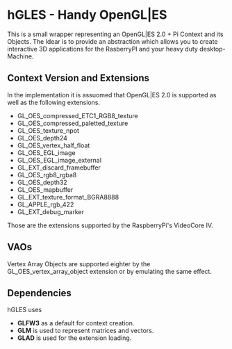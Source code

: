 hGLES - Handy OpenGL|ES
===============================
This is a small wrapper representing an OpenGL|ES 2.0 + Pi Context and its Objects. The Idear is to provide an abstraction which allows you to create interactive 3D applications for the RasberryPI and your heavy duty desktop-Machine.

Context Version and Extensions
-------------------------------
In the implementation it is assuomed that OpenGL|ES 2.0 is supported as well as the following extensions.
  - GL_OES_compressed_ETC1_RGB8_texture
  - GL_OES_compressed_paletted_texture
  - GL_OES_texture_npot
  - GL_OES_depth24
  - GL_OES_vertex_half_float
  - GL_OES_EGL_image
  - GL_OES_EGL_image_external
  - GL_EXT_discard_framebuffer
  - GL_OES_rgb8_rgba8
  - GL_OES_depth32
  - GL_OES_mapbuffer
  - GL_EXT_texture_format_BGRA8888
  - GL_APPLE_rgb_422
  - GL_EXT_debug_marker
  
Those are the extensions supported by the RaspberryPi's VideoCore IV.

VAOs
----------------------------
Vertex Array Objects are supported eighter by the GL_OES_vertex_array_object extension or by emulating the same effect.

Dependencies
----------------------------
hGLES uses
- **GLFW3** as a default for context creation. 
- **GLM** is used to represent matrices and vectors. 
- **GLAD** is used for the extension loading.
